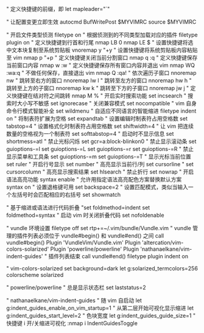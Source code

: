 " 定义快捷键的前缀，即<Leader>
let mapleader="`"


" 让配置变更立即生效
autocmd BufWritePost $MYVIMRC source $MYVIMRC


" 开启文件类型侦测
filetype on
" 根据侦测到的不同类型加载对应的插件
filetype plugin on
" 定义快捷键到行首和行尾
nmap LB 0
nmap LE $
" 设置快捷键将选中文本块复制至系统剪贴板
vnoremap <Leader>y "+y
" 设置快捷键将系统剪贴板内容粘贴至 vim
nmap <Leader>p "+p
" 定义快捷键关闭当前分割窗口
nmap <Leader>q :q<CR>
" 定义快捷键保存当前窗口内容
nmap <Leader>w :w<CR>
" 定义快捷键保存所有窗口内容并退出 vim
nmap <Leader>WQ :wa<CR>:q<CR>
" 不做任何保存，直接退出 vim
nmap <Leader>Q :qa!<CR>
" 依次遍历子窗口
nnoremap nw <C-W><C-W>
" 跳转至右方的窗口
nnoremap <Leader>lw <C-W>l
" 跳转至左方的窗口
nnoremap <Leader>hw <C-W>h
" 跳转至上方的子窗口
nnoremap <Leader>kw <C-W>k
" 跳转至下方的子窗口
nnoremap <Leader>jw <C-W>j
" 定义快捷键在结对符之间跳转
nmap <Leader>M %
" 开启实时搜索功能
set incsearch
" 搜索时大小写不敏感
set ignorecase
" 关闭兼容模式
set nocompatible
" vim 自身命令行模式智能补全
set wildmenu
" 自适应不同语言的智能缩进
filetype indent on
" 将制表符扩展为空格
set expandtab
" 设置编辑时制表符占用空格数
set tabstop=4
" 设置格式化时制表符占用空格数
set shiftwidth=4
" 让 vim 把连续数量的空格视为一个制表符
set softtabstop=4
" 启动时不显示信息
set shortmess=atI
" 禁止光标闪烁
set gcr=a:block-blinkon0
" 禁止显示滚动条
set guioptions-=l
set guioptions-=L
set guioptions-=r
set guioptions-=R
" 禁止显示菜单和工具条
set guioptions-=m
set guioptions-=T
" 显示光标当前位置
set ruler
" 开启行号显示
set number
" 高亮显示当前行/列
set cursorline
" set cursorcolumn
" 高亮显示搜索结果
set hlsearch
" 禁止折行
set nowrap
" 开启语法高亮功能
syntax enable
" 允许用指定语法高亮配色方案替换默认方案
syntax on
" 设置退格键可用
set backspace=2
" 设置匹配模式，类似当输入一个左括号时会匹配相应的右括号
set showmatch


" 基于缩进或语法进行代码折叠
"set foldmethod=indent
set foldmethod=syntax
" 启动 vim 时关闭折叠代码
set nofoldenable


" vundle 环境设置
filetype off
set rtp+=~/.vim/bundle/Vundle.vim
" vundle 管理的插件列表必须位于 vundle#begin() 和 vundle#end() 之间
call vundle#begin()
Plugin 'VundleVim/Vundle.vim'
Plugin 'altercation/vim-colors-solarized'
Plugin 'powerline/powerline'
Plugin 'nathanaelkane/vim-indent-guides'
" 插件列表结束
call vundle#end()
filetype plugin indent on


" vim-colors-solarized
set background=dark
let g:solarized_termcolors=256
colorscheme solarized

" powerline/powerline
" 总是显示状态栏
set laststatus=2

" nathanaelkane/vim-indent-guides
" 随 vim 自启动
let g:indent_guides_enable_on_vim_startup=1
" 从第二层开始可视化显示缩进
let g:indent_guides_start_level=2
" 色块宽度
let g:indent_guides_guide_size=1
" 快捷键 i 开/关缩进可视化
:nmap <silent> <Leader>i <Plug>IndentGuidesToggle

